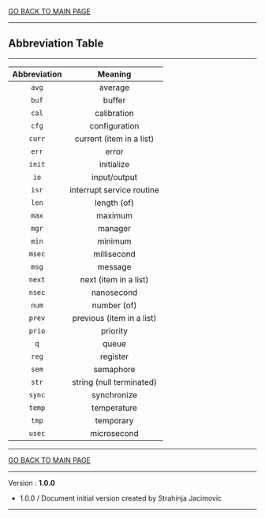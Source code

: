 [GO BACK TO MAIN PAGE](../README.md)

---
## Abbreviation Table

---

| Abbreviation                  |  Meaning                      |
|:-----------------------------:|:-----------------------------:|
| ```avg```                     | average                       |
| ```buf```                     | buffer                        |
| ```cal```                     | calibration                   |
| ```cfg```                     | configuration                 |
| ```curr```                    | current (item in a list)      |
| ```err```                     | error                         |
| ```init```                    | initialize                    |
| ```io```                      | input/output                  |
| ```isr```                     | interrupt service routine     |
| ```len```                     | length (of)                   |
| ```max```                     | maximum                       |
| ```mgr```                     | manager                       |
| ```min```                     | minimum                       |
| ```msec```                    | millisecond                   |
| ```msg```                     | message                       |
| ```next```                    | next (item in a list)         |
| ```nsec```                    | nanosecond                    |
| ```num```                     | number (of)                   |
| ```prev```                    | previous (item in a list)     |
| ```prio```                    | priority                      |
| ```q```                       | queue                         |
| ```reg```                     | register                      |
| ```sem```                     | semaphore                     |
| ```str```                     | string (null terminated)      |
| ```sync```                    | synchronize                   |
| ```temp```                    | temperature                   |
| ```tmp```                     | temporary                     |
| ```usec```                    | microsecond                   |

---

[GO BACK TO MAIN PAGE](../README.md)

---

Version : **1.0.0**

- 1.0.0 / Document initial version created by Strahinja Jacimovic

---
